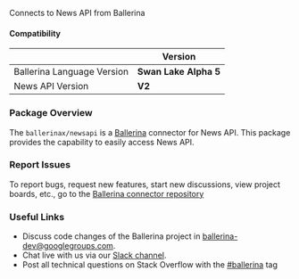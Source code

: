 Connects to News API from Ballerina

#### Compatibility
|                               | Version               |
|-------------------------------|-----------------------|
| Ballerina Language Version    | **Swan Lake Alpha 5** |
|       News API Version        |         **V2**        |

### Package Overview
The `ballerinax/newsapi` is a [Ballerina](https://ballerina.io/) connector for News API.
This package provides the capability to easily access News API.
### Report Issues
To report bugs, request new features, start new discussions, view project boards, etc., go to the [Ballerina connector repository](link)
### Useful Links
- Discuss code changes of the Ballerina project in [ballerina-dev@googlegroups.com](mailto:ballerina-dev@googlegroups.com).
- Chat live with us via our [Slack channel](https://ballerina.io/community/slack/).
- Post all technical questions on Stack Overflow with the [#ballerina](https://stackoverflow.com/questions/tagged/ballerina) tag
